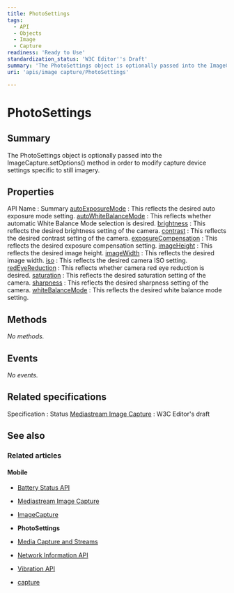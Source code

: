 ```yaml
---
title: PhotoSettings
tags:
  - API
  - Objects
  - Image
  - Capture
readiness: 'Ready to Use'
standardization_status: 'W3C Editor''s Draft'
summary: 'The PhotoSettings object is optionally passed into the ImageCapture.setOptions() method in order to modify capture device settings specific to still imagery.'
uri: 'apis/image capture/PhotoSettings'

---
```

# PhotoSettings

## Summary

The PhotoSettings object is optionally passed into the ImageCapture.setOptions() method in order to modify capture device settings specific to still imagery.

## Properties

API Name
:   Summary
[autoExposureMode](/apis/image_capture/PhotoSettings/autoExposureMode)
:   This reflects the desired auto exposure mode setting.
[autoWhiteBalanceMode](/apis/image_capture/PhotoSettings/autoWhiteBalanceMode)
:   This reflects whether automatic White Balance Mode selection is desired.
[brightness](/apis/image_capture/PhotoSettings/brightness)
:   This reflects the desired brightness setting of the camera.
[contrast](/apis/image_capture/PhotoSettings/contrast)
:   This reflects the desired contrast setting of the camera.
[exposureCompensation](/apis/image_capture/PhotoSettings/exposureCompensation)
:   This reflects the desired exposure compensation setting.
[imageHeight](/apis/image_capture/PhotoSettings/imageHeight)
:   This reflects the desired image height.
[imageWidth](/apis/image_capture/PhotoSettings/imageWidth)
:   This reflects the desired image width.
[iso](/apis/image_capture/PhotoSettings/iso)
:   This reflects the desired camera ISO setting.
[redEyeReduction](/apis/image_capture/PhotoSettings/redEyeReduction)
:   This reflects whether camera red eye reduction is desired.
[saturation](/apis/image_capture/PhotoSettings/saturation)
:   This reflects the desired saturation setting of the camera.
[sharpness](/apis/image_capture/PhotoSettings/sharpness)
:   This reflects the desired sharpness setting of the camera.
[whiteBalanceMode](/apis/image_capture/PhotoSettings/whiteBalanceMode)
:   This reflects the desired white balance mode setting.

## Methods

*No methods.*

## Events

*No events.*

## Related specifications

Specification
:   Status
[Mediastream Image Capture](http://w3c.github.io/mediacapture-image/)
:   W3C Editor's draft

## See also

### Related articles

#### Mobile

-   [Battery Status API](/apis/battery_status)

-   [Mediastream Image Capture](/apis/image_capture)

-   [ImageCapture](/apis/image_capture/ImageCapture)

-   **PhotoSettings**

-   [Media Capture and Streams](/apis/media_capture_and_streams)

-   [Network Information API](/apis/network_information)

-   [Vibration API](/apis/vibration)

-   [capture](/html/attributes/capture)

